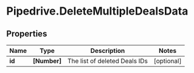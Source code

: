 # Pipedrive.DeleteMultipleDealsData

## Properties

Name | Type | Description | Notes
------------ | ------------- | ------------- | -------------
**id** | **[Number]** | The list of deleted Deals IDs | [optional] 


